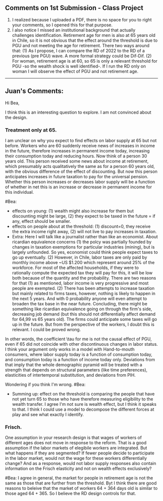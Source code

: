 ## Comments on 1st Submission - Class Project

1. I realized because I uploaded a PDF, there is no space for you to right your comments, so I opened this for that purpose.
2. I also notice I missed an institutional background that actually challenges identification. Retirement age for men is also at 65 years old in Chile, so it is not obvious that the effect around the threshold is due to PGU and not meeting the
   age for retirement. There two ways around that: (1) As I propose, I can compare the RD of 2022 to the RD of a previous (pre PGU) wave. A more formal strategy could be Dif-Dif.
   (2) For woman, retirement age is at 60, so 65 is only a relevant threshold for PGU -so the wealth shock is well identified-. If I run the RD only on woman I will observe the effect of PGU and not retirement age.

-----------------------------------------------------------------------------------
## Juan's Comments:

Hi Bea,

I think this is an interesting question to explore. I am not convinced about the design.

### Treatment only at 65.

I am unclear on why you expect to find effects on labor supply at 65 but not before. Workers who are 60 suddenly receive news of increases in income in the future, therefore increases in permanent income today, increasing their consumption today and reducing hours. Now think of a person 30 years old. This person received some news about income at retirement, which presumably acts qualitatively the same as for a person 60 years old, with the obvious difference of the effect of discounting. But now this person anticipates increases in future taxation to pay for the universal pension. Whether this person increases or decreases labor supply will be a function of whether in net this is an increase or decrease in permanent income for this individual.

#Bea:
- effects on young: (1) wealth might also increase for them but discounting might be large, (2) they expect to be taxed in the future = if any, effect should be smaller. 
- effects on people about at the threshold: (1) discount=0, they receive the extra income right away, (2) will not live to pay increases in taxation.
- Extra: Here I will talk like a journalist rather than like an economist. About ricardian equivalence concerns (1) the polcy was partially founded by changes in taxation exemptions for particular industries (mining), but is largely unfounded. So yes, economist could think people expect taxes to go up eventually. (2) However, in Chile, labor taxes are only paid by monthly income above ~US $1.200 which represent around 25% of the workforce. For most of the affected households, if they were to rationally compute the expected tax they will pay for this, it will be low both because of the quantity and the probability. There are two reasons for that (1) as mentioned, labor income is very progressive and most people are exempted. (2) There has been attempts to increase taxation but mainly related to firms taxes, however, nothing is likely to happen in the next 5 years. And with 0 probability anyone will even attempt to broaden the tax base in the near future. Concluding, there might be something like ricardian equivalence going on through the firm's side, decreasing job demand (but this should not differentially affect demand for 64,99 vs 65 years old). The firms could anticipate some taxes will go up in the future. But from the perspective of the workers, I doubt this is relevant. I could be proved wrong. 

In other words, the coefficient \tau for me is not the causal effect of PGU, even if 65 did not coincide with other discontinuous changes in labor status. I think your argument only works in a model with Hand-to-mouth consumers, where labor supply today is a function of consumption today, and consumption today is a function of income today only. Deviations from that imply that the whole demographic pyramid will be treated with a strength that depends on structural parameters (like time preferences), elasticities of intertemporal substitution, and deviations from PIH.

Wondering if you think I'm wrong.
#Bea:
- Summing up: effect on the threshold is comparing the people that have not yet turn 65 to those who have therefore measuring eligibility to the wealth transfer. I agree I'm not sure is wealth effect, but I think it speaks to that. I think I could use a model to decompose the different forces at play and see what exactly I identify.

### Frisch.

One assumption in your research design is that wages of workers of different ages does not move in response to the reform. That is a good assumption if the labor markets of elegibile workers are integrated. But what happens if they are segmented? If fewer people decide to participate in the labor market, would not the wage for these workers differentially change? And as a response, would not labor supply responses also contain information on the Frisch elasticity and not on wealth effects exclusively?

#Bea: 
I agree in general, the market for people in retirement age is not the same as those that are further from the threshold. Byt I think there are good reasons to beleive that the market of workers 64 + 364 days old is similar to those aged 64 + 365. So I believe the RD design controls for that.

